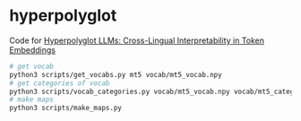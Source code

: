 # hyperpolyglot
Code for [Hyperpolyglot LLMs: Cross-Lingual Interpretability in Token Embeddings](https://arxiv.org/pdf/2311.18034.pdf)

```sh
# get vocab
python3 scripts/get_vocabs.py mt5 vocab/mt5_vocab.npy
# get categories of vocab
python3 scripts/vocab_categories.py vocab/mt5_vocab.npy vocab/mt5_categories.npy
# make maps
python3 scripts/make_maps.py
```
